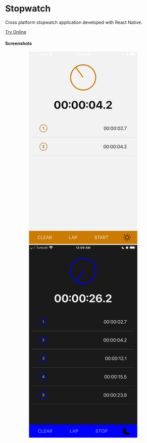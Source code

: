 # Stopwatch
Cross platform stopwatch application developed with React Native.

[Try Online](https://snack.expo.dev/@samet732/stopwatch)

#### Screenshots
<p align="center">
  <img src="screenshots/ss1.jfif" width="350" alt="ss1">
  <img src="screenshots/ss2.jfif" width="350" alt="ss2">
</p>